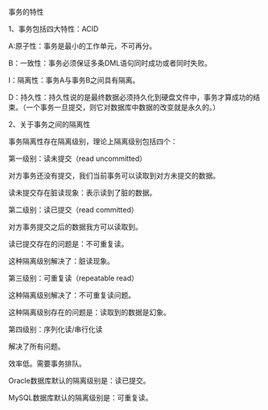 事务的特性



1、事务包括四大特性：ACID

A:原子性：事务是最小的工作单元，不可再分。

B：一致性：事务必须保证多条DML语句同时成功或者同时失败。

I：隔离性：事务A与事务B之间具有隔离。

D：持久性：持久性说的是最终数据必须持久化到硬盘文件中，事务才算成功的结束。（一个事务一旦提交，则它对数据库中数据的改变就是永久的。）



2、关于事务之间的隔离性

事务隔离性存在隔离级别，理论上隔离级别包括四个：

第一级别：读未提交（read uncommitted）

对方事务还没有提交，我们当前事务可以读取到对方未提交的数据。

读未提交存在脏读现象：表示读到了脏的数据。

第二级别：读已提交（read committed）

对方事务提交之后的数据我方可以读取到。

读已提交存在的问题是：不可重复读。

这种隔离级别解决了：脏读现象。

第三级别：可重复读（repeatable read）

这种隔离级别解决了：不可重复读问题。

这种隔离级别存在的问题是：读取到的数据是幻象。

第四级别：序列化读/串行化读

解决了所有问题。

效率低。需要事务排队。



Oracle数据库默认的隔离级别是：读已提交。

MySQL数据库默认的隔离级别是：可重复读。

